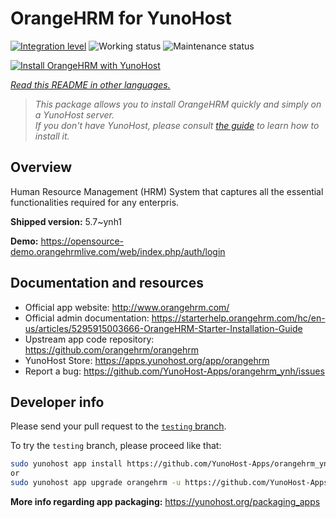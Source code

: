 <!--
N.B.: This README was automatically generated by <https://github.com/YunoHost/apps/tree/master/tools/readme_generator>
It shall NOT be edited by hand.
-->

# OrangeHRM for YunoHost

[![Integration level](https://apps.yunohost.org/badge/integration/orangehrm)](https://ci-apps.yunohost.org/ci/apps/orangehrm/)
![Working status](https://apps.yunohost.org/badge/state/orangehrm)
![Maintenance status](https://apps.yunohost.org/badge/maintained/orangehrm)

[![Install OrangeHRM with YunoHost](https://install-app.yunohost.org/install-with-yunohost.svg)](https://install-app.yunohost.org/?app=orangehrm)

*[Read this README in other languages.](./ALL_README.md)*

> *This package allows you to install OrangeHRM quickly and simply on a YunoHost server.*  
> *If you don't have YunoHost, please consult [the guide](https://yunohost.org/install) to learn how to install it.*

## Overview

Human Resource Management (HRM) System that captures all the essential functionalities required for any enterpris.


**Shipped version:** 5.7~ynh1

**Demo:** <https://opensource-demo.orangehrmlive.com/web/index.php/auth/login>
## Documentation and resources

- Official app website: <http://www.orangehrm.com/>
- Official admin documentation: <https://starterhelp.orangehrm.com/hc/en-us/articles/5295915003666-OrangeHRM-Starter-Installation-Guide>
- Upstream app code repository: <https://github.com/orangehrm/orangehrm>
- YunoHost Store: <https://apps.yunohost.org/app/orangehrm>
- Report a bug: <https://github.com/YunoHost-Apps/orangehrm_ynh/issues>

## Developer info

Please send your pull request to the [`testing` branch](https://github.com/YunoHost-Apps/orangehrm_ynh/tree/testing).

To try the `testing` branch, please proceed like that:

```bash
sudo yunohost app install https://github.com/YunoHost-Apps/orangehrm_ynh/tree/testing --debug
or
sudo yunohost app upgrade orangehrm -u https://github.com/YunoHost-Apps/orangehrm_ynh/tree/testing --debug
```

**More info regarding app packaging:** <https://yunohost.org/packaging_apps>
